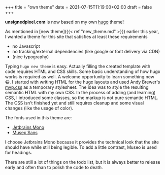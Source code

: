 +++
title = "own theme"
date =  2021-07-15T11:19:00+02:00
draft = false
+++

**unsignedpixel.com** is now based on my own [hugo](https://gohugo.io) theme!
<!-- more --> 
As mentioned in [new theme]({{< ref "new_theme.md" >}}) earlier this year,
I wanted a theme for this site that satisfies at least these requirements
* no Javascript
* no tracking/external dependencies (like google or font delivery via CDN)
* (nice typography)

Typing `hugo new theme` is easy. Actually filling the created template with code requires HTML and CSS skills. Some basic understanding of how hugo works is required as well. A welcome opportunity to learn something new :grinning:. I started with writing HTML for the hugo layouts and used Andy Brewer's [mvp.css](https://github.com/andybrewer/mvp) as a temporary stylesheet. The idea was to style the resulting semantic HTML with my own CSS. In the process of adding (and learning) CSS, I introduced some classes, so the markup is not pure semantic HTML. The CSS isn't finished yet and still requires cleanup and some visual changes (like the usage of color).


The fonts used in this theme are:
- [Jetbrains Mono](https://www.jetbrains.com/lp/mono/)
- [Museo Sans](https://www.myfonts.com/fonts/exljbris/museo-sans/500/)

I choose Jetbrains Mono because it provides the technical look that the site should have while still being legible. To add a little contrast, Museo is used for headings.

There are still a lot of things on the todo list, but it is always better to release early and often than to polish the code to death.



